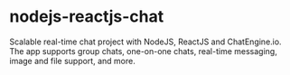 # nodejs-reactjs-chat
Scalable real-time chat project with NodeJS, ReactJS and ChatEngine.io. The app supports group chats, one-on-one chats, real-time messaging, image and file support, and more.
